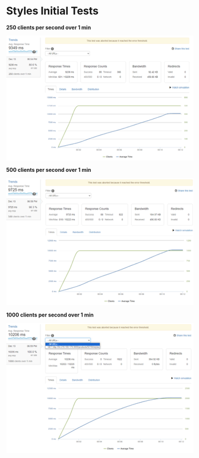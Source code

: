 # Styles Initial Tests

**250 clients per second over 1 min**

![Untitled](Styles%20Initial%20Tests/Untitled.png)

**500 clients per second over 1 min**

![Untitled](Styles%20Initial%20Tests/Untitled%201.png)

**1000 clients per second over 1 min**

![Untitled](Styles%20Initial%20Tests/Untitled%202.png)